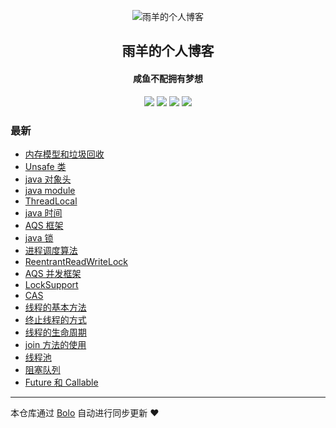 <p align="center"><img alt="雨羊的个人博客" src="https://b3logfile.com/file/2021/01/4087334-f4f28b3b.png"></p><h2 align="center">
雨羊的个人博客
</h2>

<h4 align="center">咸鱼不配拥有梦想</h4>
<p align="center"><a title="雨羊的个人博客" target="_blank" href="https://github.com/Rainsheep/bolo-blog"><img src="https://img.shields.io/github/last-commit/Rainsheep/bolo-blog.svg?style=flat-square&color=FF9900"></a>
<a title="GitHub repo size in bytes" target="_blank" href="https://github.com/Rainsheep/bolo-blog"><img src="https://img.shields.io/github/repo-size/Rainsheep/bolo-blog.svg?style=flat-square"></a>
<a title="Bolo Version" target="_blank" href="https://github.com/adlered/bolo-solo"><img src="https://img.shields.io/badge/bolo-v2.5 稳定版-f1e05a.svg?style=flat-square&color=blueviolet"></a>
<a title="Hits" target="_blank" href="https://github.com/88250/hits"><img src="https://hits.b3log.org/Rainsheep/bolo-blog.svg"></a></p>

### 最新

* [内存模型和垃圾回收](HTTPS://49.232.153.112/articles/2022/03/16/1647414676886.html)
* [Unsafe 类](HTTPS://49.232.153.112/articles/2022/03/16/1647399549086.html)
* [java 对象头](HTTPS://49.232.153.112/articles/2022/03/16/1647398298193.html)
* [java module](HTTPS://49.232.153.112/articles/2022/03/15/1647342364002.html)
* [ThreadLocal](HTTPS://49.232.153.112/articles/2022/03/15/1647332961911.html)
* [java 时间](HTTPS://49.232.153.112/articles/2022/03/15/1647326130371.html)
* [AQS 框架](HTTPS://49.232.153.112/articles/2022/03/05/1646488899614.html)
* [java 锁](HTTPS://49.232.153.112/articles/2022/03/05/1646478194274.html)
* [进程调度算法](HTTPS://49.232.153.112/articles/2022/03/05/1646492777963.html)
* [ReentrantReadWriteLock](HTTPS://49.232.153.112/articles/2022/03/05/1646476372027.html)
* [AQS 并发框架](HTTPS://49.232.153.112/articles/2022/03/05/1646471143500.html)
* [LockSupport](HTTPS://49.232.153.112/articles/2022/03/05/1646458067852.html)
* [CAS](HTTPS://49.232.153.112/articles/2022/03/05/1646454850623.html)
* [线程的基本方法](HTTPS://49.232.153.112/articles/2022/03/05/1646448676125.html)
* [终止线程的方式](HTTPS://49.232.153.112/articles/2022/03/05/1646418503264.html)
* [线程的生命周期](HTTPS://49.232.153.112/articles/2022/03/05/1646418001587.html)
* [join 方法的使用](HTTPS://49.232.153.112/articles/2022/03/05/1646417246742.html)
* [线程池](HTTPS://49.232.153.112/articles/2022/03/05/1646416603005.html)
* [阻塞队列](HTTPS://49.232.153.112/articles/2022/03/05/1646452345146.html)
* [Future 和 Callable ](HTTPS://49.232.153.112/articles/2022/03/05/1646415653289.html)



---

本仓库通过 [Bolo](https://github.com/adlered/bolo-solo) 自动进行同步更新 ❤️ 